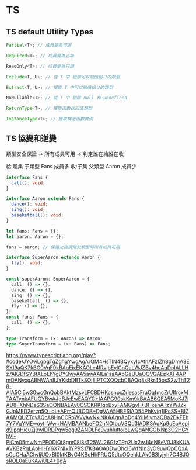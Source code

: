 # TS

## TS default Utility Types

```ts
Partial<T>; // 成員變為可選

Required<T>; // 成員變為必填

ReadOnly<T>; // 成員變為只讀

Exclude<T, U>; // 從 T 中 剔除可以賦值給Ｕ的類型

Extract<T, U>; // 提取 T 中可以賦值給Ｕ的類型

NoNullable<T>; // 從 T 中 剔除 null 和 undefined

ReturnType<T>; // 獲取函數返回值類型

InstanceType<T>; // 獲取構造函數實例
```

## TS 協變和逆變

類型安全保證
-> 所有成員可用
-> 判定誰在給誰在收

給:超集 子類型 Fans 成員多
收:子集 父類型 Aaron 成員少

```ts
interface Fans {
  call(): void;
}

interface Aaron extends Fans {
  dance(): void;
  sing(): void;
  baseketball(): void;
}

let fans: Fans = {};
let aaron: Aaron = {};

fans = aaron; // 保證之後調用父類型時所有成員可用

interface SuperAaron extends Aaron {
  fly(): void;
}

const superAaron: SuperAaron = {
  call: () => {},
  dance: () => {},
  sing: () => {},
  baseketball: () => {},
  fly: () => {},
};
const fans: Fans = {
  call: () => {},
};

type Transform = (x: Aaron) => Aaron;
type SuperTransform = (x: Fans) => Fans;
```

https://www.typescriptlang.org/play?#code/JYOwLgpgTgZghgYwgAgArQM4HsTIN4BQyxyIcAthAFzIZhSgDmA3ESXI9aQK7kBG0VgF9kBAqEixEKAOLc4IRvjbEylGnQaLWJZBy4heAqDpIALLHz7AIGDfSYBtALoEhYgDYQwyAA5awAAlLa1saAApGeUUaOQVGAEpkAF4APmQANyxgABNWAn8JYKsbDBTkSOjElPTCXQQcbC8AOg8sRkr45osS2wThT28-AIA5Ci5w30wcGnQobBAktMzsvLFC8DHKcsnpxZrlesasFraOqfmcZrUIfrcxMTAATynkAFUQYBwAJgBJcEwEAQYC+IAAPG90skKm9kBAAB6QEA5MoKJ7IAD8FXhNDeS3SaOQNBAEAy0CSCKRKIqbBxyFAMGgyF+BHxehATzYWJZxGJpMED2erzg5Q+oL+APmQJBODB+DgVAA5HBFSIAD54PhKviq1IPcSS+BIZAAMQUZTqyAQcA8HnCCRoWVyAwNkiNKAAgnAoDg4YiIMiymaQBa2DkFEh7Y7VqYMEwoytnWw+HAMBAANbeFO2hNOtbuV3Qd3IADK3AuXp9uEpAepld9lpgHieuZj9wIDRDPgw5eg9ZANDLFe9vuhluttoibLwQgANGGIxNp3O2HGYhVl-PiCm05mwNmPFODjOt8gm08j8sT25WJ26GfzTRg2Ux2wJ4eN8eV0J8kKUAAVKBzRgLAoHIHY6X7Nl+1YP9S17KBAOA0DwOhcI6WfNln3yO9uwQpCQxAsCqCHaACIwIjUOxBI0ktKBvG4KBcHhPRUQ5dtcOQehkLAk0B3Iyjyh7C4BJQsROL0aEuKAwiUL4+0gA
